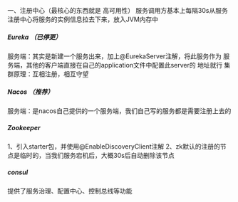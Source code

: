 一、注册中心（最核心的东西就是 高可用性）
服务调用方基本上每隔30s从服务注册中心将服务的实例信息拉去下来，放入JVM内存中
##### Eureka （已停更）
服务端：其实是新建一个服务出来，加上@EurekaServer注解，将此服务作为
        服务端，其他的客户端直接在自己的application文件中配置此server的
        地址就行
集群原理：互相注册，相互守望

##### Nacos （推荐）
服务端：是nacos自己提供的一个服务端，我们自己写的服务都是需要注册上去的

##### Zookeeper 
1、引入starter包，并使用@EnableDiscoveryClient注解
2、zk默认的注册的节点是临时的，当我们服务宕机后，大概30s后自动删除该节点

##### consul 
提供了服务治理、配置中心、控制总线等功能 
      
